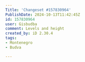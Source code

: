```yaml
---
Title: 'Changeset #157830964'
PublishDate: 2024-10-13T11:42:45Z
id: 157830964
user: Gisbudba
comment: Levels and height
created_by: iD 2.30.4
tags:
- Montenegro
- Budva

---
```

